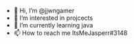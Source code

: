 - 👋 Hi, I’m @jjwngamer
- 👀 I’m interested in projcects
- 🌱 I’m currently learning java
- 📫 How to reach me ItsMeJasperr#3148

<!---
jjwngamer/jjwngamer is a ✨ special ✨ repository because its `README.md` (this file) appears on your GitHub profile.
You can click the Preview link to take a look at your changes.
--->
